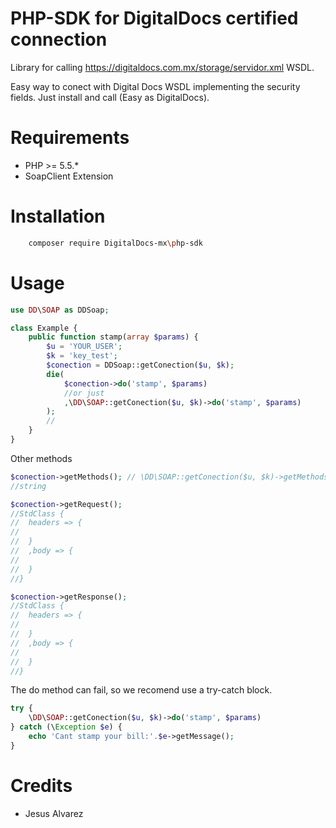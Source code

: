 PHP-SDK for DigitalDocs certified connection
=======================

Library for calling https://digitaldocs.com.mx/storage/servidor.xml WSDL.

Easy way to conect with Digital Docs WSDL implementing the security fields. Just install and call (Easy as DigitalDocs).

Requirements
============

* PHP >= 5.5.*
* SoapClient Extension

Installation
============
```bash
    composer require DigitalDocs-mx\php-sdk
```

Usage
=====
```php
use DD\SOAP as DDSoap;

class Example {
    public function stamp(array $params) {
        $u = 'YOUR_USER';
        $k = 'key_test';
        $conection = DDSoap::getConection($u, $k);
        die(
            $conection->do('stamp', $params)
            //or just
            ,\DD\SOAP::getConection($u, $k)->do('stamp', $params)
        );
        //
    }
}
```

Other methods
```php
$conection->getMethods(); // \DD\SOAP::getConection($u, $k)->getMethods();
//string

$conection->getRequest();
//StdClass {
//  headers => {
//      
//  }
//  ,body => {
//
//  }
//}

$conection->getResponse();
//StdClass {
//  headers => {
//      
//  }
//  ,body => {
//
//  }
//}
```

The do method can fail, so we recomend use a try-catch block.
```php
try {
    \DD\SOAP::getConection($u, $k)->do('stamp', $params)
} catch (\Exception $e) {
    echo 'Cant stamp your bill:'.$e->getMessage();
}
```


Credits
=======
* Jesus Alvarez